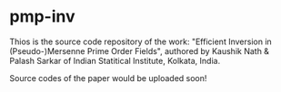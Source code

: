 # pmp-inv

Thios is the source code repository of the work: "Efficient Inversion in (Pseudo-)Mersenne Prime Order Fields", authored by Kaushik Nath & Palash Sarkar of Indian Statitical Institute, Kolkata, India.

Source codes of the paper would be uploaded soon!
